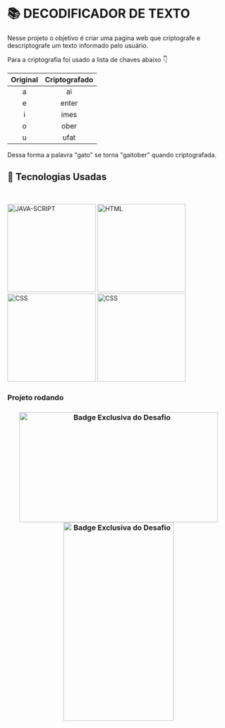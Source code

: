 # 📚 DECODIFICADOR DE TEXTO

Nesse projeto o objetivo é criar uma pagina web que criptografe e descriptografe um texto informado pelo usuário.

Para a criptografia foi usado a lista de chaves abaixo 👇 

| Original | Criptografado |
|:--------:|:-------------:|
| a        | ai            |
| e        | enter         |
| i        | imes          |
| o        | ober          |
| u        | ufat          |

Dessa forma a palavra "gato" se torna "gaitober" quando criptografada.

##  🚀 Tecnologias Usadas

<br/>
<p align="left">
<img src="https://cdn.jsdelivr.net/gh/devicons/devicon/icons/javascript/javascript-original.svg" alt="JAVA-SCRIPT" width="200" height="200" />
<img src="https://cdn.jsdelivr.net/gh/devicons/devicon/icons/html5/html5-original.svg" alt="HTML" width="200" height="200" />
<img src="https://cdn.jsdelivr.net/gh/devicons/devicon/icons/css3/css3-original.svg" alt="CSS" width="200" height="200" />
<img src="https://cdn.jsdelivr.net/gh/devicons/devicon/icons/sass/sass-original.svg" alt="CSS" width="200" height="200" />
</p>

### Projeto rodando
<h3 align="center">
    <img src="./img/readme/Desktop.jpg" alt="Badge Exclusiva do Desafio" width="450" height="250" style="vertical-align: top;">
    <img src="./img/readme/Mobile.jpg" alt="Badge Exclusiva do Desafio" width="250" height="450">
</h3>
